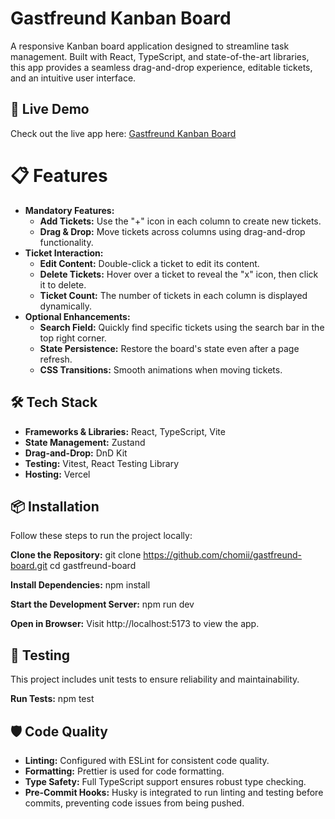# Gastfreund Kanban Board


A responsive Kanban board application designed to streamline task management. Built with React, TypeScript, and state-of-the-art libraries, this app provides a seamless drag-and-drop experience, editable tickets, and an intuitive user interface.

## 🚀 Live Demo
Check out the live app here: [Gastfreund Kanban Board](https://gastfreund-board.vercel.app/)

# 📋 Features

- **Mandatory Features:**
  - **Add Tickets:** Use the "+" icon in each column to create new tickets.
  - **Drag & Drop:** Move tickets across columns using drag-and-drop functionality.
- **Ticket Interaction:**
  - **Edit Content:** Double-click a ticket to edit its content.
  - **Delete Tickets:** Hover over a ticket to reveal the "x" icon, then click it to delete.
  - **Ticket Count:** The number of tickets in each column is displayed dynamically.
- **Optional Enhancements:**
  - **Search Field:** Quickly find specific tickets using the search bar in the top right corner.
  - **State Persistence:** Restore the board's state even after a page refresh.
  - **CSS Transitions:** Smooth animations when moving tickets.
  
## 🛠️ Tech Stack
- **Frameworks & Libraries:** React, TypeScript, Vite
- **State Management:** Zustand
- **Drag-and-Drop:** DnD Kit
- **Testing:** Vitest, React Testing Library
- **Hosting:** Vercel
  
## 📦 Installation
Follow these steps to run the project locally:

**Clone the Repository:**
git clone https://github.com/chomii/gastfreund-board.git
cd gastfreund-board

**Install Dependencies:** npm install

**Start the Development Server:** npm run dev

**Open in Browser:** Visit http://localhost:5173 to view the app.

## 🧪 Testing
This project includes unit tests to ensure reliability and maintainability.

**Run Tests:** npm test

## 🛡️ Code Quality
- **Linting:** Configured with ESLint for consistent code quality.
- **Formatting:** Prettier is used for code formatting.
- **Type Safety:** Full TypeScript support ensures robust type checking.
- **Pre-Commit Hooks:** Husky is integrated to run linting and testing before commits, preventing code issues from being pushed.
